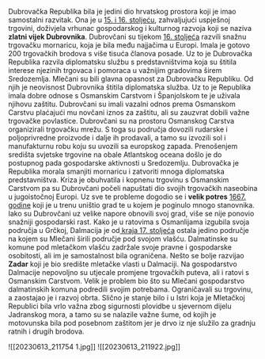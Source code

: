 Dubrovačka Republika bila je jedini dio hrvatskog prostora koji je imao samostalni razvitak. Ona je u <u>15. i 16. stoljeću</u>, zahvaljujući uspješnoj trgovini, doživjela vrhunac gospodarskog i kulturnog razvoja koji se naziva **zlatni vijek Dubrovnika**. Dubrovčani su tijekom <u>16. stoljeća</u> razvili snažnu trgovačku mornaricu, koja je bila među najjačima u Europi. Imala je gotovo 200 trgovačkih brodova s više tisuća članova posade. Uz to je Dubrovačka Republika razvila diplomatsku službu s predstavništvima koja su štitila interese njezinih trgovaca i pomoraca u važnijim gradovima širem Sredozemlja. Mlečani su bili glavna opasnost za Dubrovačku Republiku. Od njih je neovisnost Dubrovnika štitila diplomatska služba. Uz to je Republika imala dobre odnose s Osmanskim Carstvom i Španjolskom te je uživala njihovu zaštitu. Dubrovčani su imali vazalni odnos prema Osmanskom Carstvu plaćajući mu novčani iznos za zaštitu, ali su zauzvrat dobili važne trgovačke povlastice. Dubrovčani su na prostoru Osmanskog Carstva organizirali trgovačku mrežu. S toga su područja dovozili rudarske i poljoprivredne proizvode i dalje ih prodavali, a tamo su izvozili sol i manufakturnu robu koju su uvozili sa europskog zapada.
Prenošenjem središta svjetske trgovine na obale Atlantskog oceana došlo je do postupnog pada gospodarske aktivnosti u Sredozemlju. Dubrovačka je Republika morala smanjiti mornaricu i zatvoriti mnoga diplomatska predstavništva. Kriza je obuhvatila i kopnenu trgovinu s Osmanskim Carstvom pa su Dubrovčani počeli napuštati dio svojih trgovačkih naseobina u jugoistočnoj Europi. Uz sve te probleme dogodio se i **velik potres** <u>1667. godine</u> koji je u trenu uništio grad te u kojem je poginulo mnogo stanovnika. Iako su Dubrovčani uz velike napore obnovili svoj grad, više se nije ponovio snažniji gospodarski rast. Kako je u ratovima s Osmanlijama izgubila svoja područja u Grčkoj, Dalmacija je od<u> kraja 17. stoljeća</u> ostala jedino područje na kojem su Mlečani širili područje pod svojom vlašću. Dalmatinske su komune pod mletačkom vlašću zadržale svoje pravne i gospodarske osobitosti, ali im je samostalnost bila ograničena. Nešto se bolje razvijao **Zadar** koji je bio središte mletačke vlasti u Dalmaciji. Na gospodarstvo Dalmacije nepovoljno su utjecale promjene trgovačkih puteva, ali i ratovi s Osmanskim Carstvom. Velik je problem bio što su Mlečani gospodarstvo dalmatinskih komuna podredili svojim potrebama. Ograničavali su trgovinu, a zaostajao je i razvoj obrta.
Slično je stanje bilo i u Istri koja je Mletačkoj Republici bila vrlo važna zbog sigurnosti plovidbe u sjevernom dijelu Jadranskog mora, a tamo su se nalazile važne šume, od kojih je motovunska bila pod posebnom zaštitom jer je drvo iz nje služilo za gradnju ratnih i drugih brodova.

![[20230613_211754 1.jpg]]
![[20230613_211922.jpg]]